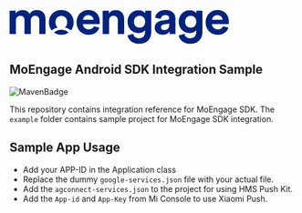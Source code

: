 ![Logo](/.github/assets/logo.png)

## MoEngage Android SDK Integration Sample

![MavenBadge](https://maven-badges.herokuapp.com/maven-central/com.moengage/moe-android-sdk/badge.svg)

This repository contains integration reference for MoEngage SDK. The `example` folder contains sample project for MoEngage SDK integration.
 
## Sample App Usage
 
* Add your APP-ID in the Application class
* Replace the dummy `google-services.json` file with your actual file.
* Add the `agconnect-services.json` to the project for using HMS Push Kit.
* Add the `App-id` and `App-Key` from Mi Console to use Xiaomi Push.